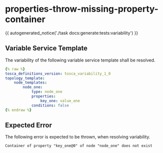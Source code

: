 # properties-throw-missing-property-container

{{ autogenerated_notice('./task docs:generate:tests:variability') }}


## Variable Service Template

The variability of the following variable service template shall be resolved.

```yaml linenums="1"
{% raw %}
tosca_definitions_version: tosca_variability_1_0
topology_template:
    node_templates:
        node_one:
            type: node_one
            properties:
                key_one: value_one
            conditions: false
{% endraw %}
```





## Expected Error

The following error is expected to be thrown, when resolving variability.

```text linenums="1"
Container of property "key_one@0" of node "node_one" does not exist
```
